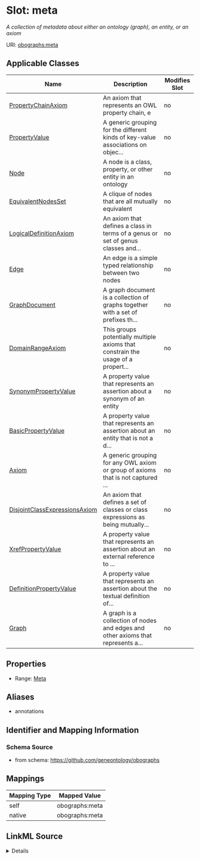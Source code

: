 

# Slot: meta


_A collection of metadata about either an ontology (graph), an entity, or an axiom_





URI: [obographs:meta](https://github.com/geneontology/obographs/meta)



<!-- no inheritance hierarchy -->





## Applicable Classes

| Name | Description | Modifies Slot |
| --- | --- | --- |
| [PropertyChainAxiom](PropertyChainAxiom.md) | An axiom that represents an OWL property chain, e |  no  |
| [PropertyValue](PropertyValue.md) | A generic grouping for the different kinds of key-value associations on objec... |  no  |
| [Node](Node.md) | A node is a class, property, or other entity in an ontology |  no  |
| [EquivalentNodesSet](EquivalentNodesSet.md) | A clique of nodes that are all mutually equivalent |  no  |
| [LogicalDefinitionAxiom](LogicalDefinitionAxiom.md) | An axiom that defines a class in terms of a genus or set of genus classes and... |  no  |
| [Edge](Edge.md) | An edge is a simple typed relationship between two nodes |  no  |
| [GraphDocument](GraphDocument.md) | A graph document is a collection of graphs together with a set of prefixes th... |  no  |
| [DomainRangeAxiom](DomainRangeAxiom.md) | This groups potentially multiple axioms that constrain the usage of a propert... |  no  |
| [SynonymPropertyValue](SynonymPropertyValue.md) | A property value that represents an assertion about a synonym of an entity |  no  |
| [BasicPropertyValue](BasicPropertyValue.md) | A property value that represents an assertion about an entity that is not a d... |  no  |
| [Axiom](Axiom.md) | A generic grouping for any OWL axiom or group of axioms that is not captured ... |  no  |
| [DisjointClassExpressionsAxiom](DisjointClassExpressionsAxiom.md) | An axiom that defines a set of classes or class expressions as being mutually... |  no  |
| [XrefPropertyValue](XrefPropertyValue.md) | A property value that represents an assertion about an external reference to ... |  no  |
| [DefinitionPropertyValue](DefinitionPropertyValue.md) | A property value that represents an assertion about the textual definition of... |  no  |
| [Graph](Graph.md) | A graph is a collection of nodes and edges and other axioms that represents a... |  no  |







## Properties

* Range: [Meta](Meta.md)



## Aliases


* annotations



## Identifier and Mapping Information







### Schema Source


* from schema: https://github.com/geneontology/obographs




## Mappings

| Mapping Type | Mapped Value |
| ---  | ---  |
| self | obographs:meta |
| native | obographs:meta |




## LinkML Source

<details>
```yaml
name: meta
description: A collection of metadata about either an ontology (graph), an entity,
  or an axiom
from_schema: https://github.com/geneontology/obographs
aliases:
- annotations
rank: 1000
alias: meta
domain_of:
- GraphDocument
- Graph
- Node
- Edge
- PropertyValue
- Axiom
range: Meta

```
</details>